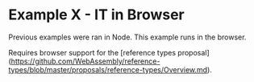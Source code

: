 # Example X - IT in Browser

Previous examples were ran in Node. This example runs in the browser.

Requires browser support for the [reference types proposal]
(https://github.com/WebAssembly/reference-types/blob/master/proposals/reference-types/Overview.md).
